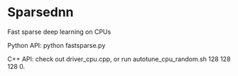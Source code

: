 # Sparsednn
Fast sparse deep learning on CPUs

Python API: python fastsparse.py

C++ API: check out driver_cpu.cpp, or run autotune_cpu_random.sh 128 128 128 0.
